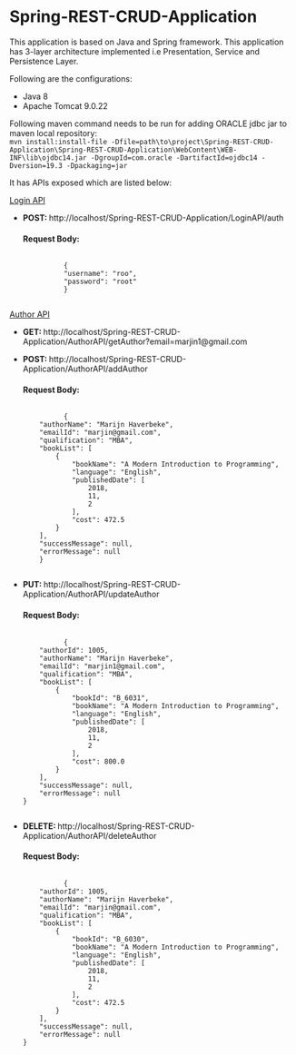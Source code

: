 # Spring-REST-CRUD-Application
This application is based on Java and Spring framework. This application has 3-layer architecture implemented i.e Presentation, Service and Persistence Layer.<br />
<p>
Following are the configurations:
<ul>
  <li>Java 8</li>
  <li>Apache Tomcat 9.0.22</li>
</ul>
</p>
<p>
Following maven command needs to be run for adding ORACLE jdbc jar to maven local repository:<br />
<code>mvn install:install-file -Dfile=path\to\project\Spring-REST-CRUD-Application\Spring-REST-CRUD-Application\WebContent\WEB-INF\lib\ojdbc14.jar -DgroupId=com.oracle -DartifactId=ojdbc14 -Dversion=19.3 -Dpackaging=jar</code>
</p>
It has APIs exposed which are listed below:

<p>
<u>Login API</u>
  <ul>
    <li> 
      <p>
        <strong>POST: </strong>http://localhost/Spring-REST-CRUD-Application/LoginAPI/auth<br />
        <h4>Request Body:</h4>
        <code>
          {
          "username": "roo",
          "password": "root"
          }
        </code>
      </p>
    </li>
   </ul>
</p>
<p>
<u>Author API</u>
  <ul>
    <li> 
      <p>
        <strong>GET: </strong>http://localhost/Spring-REST-CRUD-Application/AuthorAPI/getAuthor?email=marjin1@gmail.com<br />
      </p>
    </li>
    <li> 
      <p>
        <strong>POST: </strong>http://localhost/Spring-REST-CRUD-Application/AuthorAPI/addAuthor<br />
        <h4>Request Body:</h4>
        <code>
          {
    "authorName": "Marijn Haverbeke",
    "emailId": "marjin@gmail.com",
    "qualification": "MBA",
    "bookList": [
        {
            "bookName": "A Modern Introduction to Programming",
            "language": "English",
            "publishedDate": [
                2018,
                11,
                2
            ],
            "cost": 472.5
        }
    ],
    "successMessage": null,
    "errorMessage": null
    }
        </code>
      </p>
    </li>
    <li> 
      <p>
        <strong>PUT: </strong>http://localhost/Spring-REST-CRUD-Application/AuthorAPI/updateAuthor<br />
        <h4>Request Body:</h4>
        <code>
          {
    "authorId": 1005,
    "authorName": "Marijn Haverbeke",
    "emailId": "marjin1@gmail.com",
    "qualification": "MBA",
    "bookList": [
        {
            "bookId": "B_6031",
            "bookName": "A Modern Introduction to Programming",
            "language": "English",
            "publishedDate": [
                2018,
                11,
                2
            ],
            "cost": 800.0
        }
    ],
    "successMessage": null,
    "errorMessage": null
}
        </code>
      </p>
    </li>
    <li> 
      <p>
        <strong>DELETE: </strong>http://localhost/Spring-REST-CRUD-Application/AuthorAPI/deleteAuthor<br />
        <h4>Request Body:</h4>
        <code>
          {
    "authorId": 1005,
    "authorName": "Marijn Haverbeke",
    "emailId": "marjin@gmail.com",
    "qualification": "MBA",
    "bookList": [
        {
            "bookId": "B_6030",
            "bookName": "A Modern Introduction to Programming",
            "language": "English",
            "publishedDate": [
                2018,
                11,
                2
            ],
            "cost": 472.5
        }
    ],
    "successMessage": null,
    "errorMessage": null
}
        </code>
      </p>
    </li>
   </ul>
</p>
